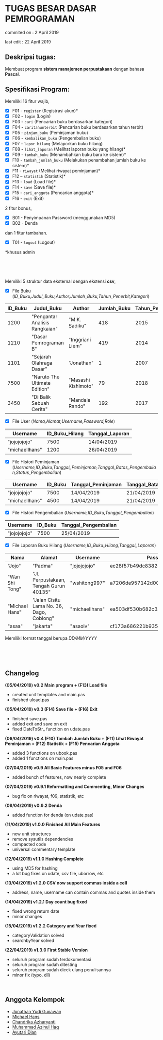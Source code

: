 # TUGAS BESAR DASAR PEMROGRAMAN
commited on : 2 April 2019

last edit   : 22 April 2019

## Deskripsi tugas:
Membuat program **sistem manajemen perpustakaan** dengan bahasa **Pascal**.

## Spesifikasi Program:
Memiliki 16 fitur wajib,
- [x] F01 - `register` (Registrasi akun)*
- [x] F02 - `login` (Login)
- [x] F03 - `cari` (Pencarian buku berdasarkan kategori)
- [x] F04 - `caritahunterbit` (Pencarian buku berdasarkan tahun terbit)
- [x] F05 - `pinjam_buku` (Peminjaman buku)
- [x] F06 - `kembalikan_buku` (Pengembalian buku)
- [x] F07 - `lapor_hilang` (Melaporkan buku hilang)
- [x] F08 - `lihat_laporan` (Melihat laporan buku yang hilang)*
- [x] F09 - `tambah_buku` (Menambahkan buku baru ke sistem)*
- [x] F10 - `tambah_jumlah_buku` (Melakukan penambahan jumlah buku ke sistem)*
- [x] F11 - `riwayat` (Melihat riwayat peminjaman)*
- [x] F12 – `statistik` (Statistik)*
- [x] F13 - `load` (Load file)*
- [x] F14 - `save` (Save file)*
- [x] F15 - `cari_anggota` (Pencarian anggota)*
- [x] F16 - `exit` (Exit)

2 fitur bonus,
- [x] B01 - Penyimpanan Password (menggunakan MD5)
- [x] B02 - Denda

dan 1 fitur tambahan.
- [x] T01 - `logout` (Logout)

*khusus admin

<br/><br/><br/>

Memiliki 5 struktur data eksternal dengan ekstensi **csv**,
- [x] File Buku (*ID_Buku,Judul_Buku,Author,Jumlah_Buku,Tahun_Penerbit,Kategori*)

ID_Buku | Judul_Buku | Author | Jumlah_Buku | Tahun_Penerbit | Kategori
------- | ---------- | ------ | ------------| -------------- | --------
1200 | "Pengantar Analisis Rangkaian" | "M.K. Sadiku" | 418 | 2015 | programming
1210 | "Dasar Pemrograman B" | "Inggriani Liem" | 419 | 2014 | programming
1101 | "Sejarah Olahraga Dasar" | "Jonathan" | 1 | 2007 | sejarah
7500 | "Naruto The Ultimate Edition" | "Masashi Kishimoto" | 79 | 2018 | manga
3450 | "Di Balik Sebuah Cerita" | "Mandala Rando" | 192 | 2017 | sastra

- [x] File User (*Nama,Alamat,Username,Password,Role*)

Username | ID_Buku_Hilang | Tanggal_Laporan
-------- | -------------- | ---------------
"jojojojojo" | 7500 | 14/04/2019
"michaellhans" | 1200 | 26/04/2019

- [x] File Histori Peminjaman (*Username,ID_Buku,Tanggal_Peminjaman,Tanggal_Batas_Pengembalian,Status_Pengembalian*)

Username | ID_Buku | Tanggal_Peminjaman | Tanggal_Batas_Pengembalian | Status_Pengembalian
-------- | ------- | ------------------ | ---------------------------| -------------------
"jojojojojo" | 7500 | 14/04/2019 | 21/04/2019 | sudah
"michaellhans" | 4500 | 14/04/2019 | 21/04/2019 | belum

- [x] File Histori Pengembalian (*Username,ID_Buku,Tanggal_Pengembalian*)

Username | ID_Buku | Tanggal_Pengembalian
-------- | ------- | --------------------
"jojojojojo" | 7500 | 25/04/2019

- [x] File Laporan Buku Hilang (*Username,ID_Buku_Hilang,Tanggal_Laporan*)

Nama | Alamat | Username | Password | Role
---- | ------ | -------- | -------- | ----
"Jojo" | "Padma" | "jojojojojo" | ec28f57b49dc8382660b7945d5795a71 | Admin
"Wan Shi Tong" | "Jl. Perpustakaan, Tengah Gurun 40135" | "wshitong997" | a7206de957142d005226b1af5e25d773 | Pengunjung
"Michael Hans" | "Jalan Cisitu Lama No. 36, Dago, Coblong" | "michaellhans" | ea503df530b682c3a7b43263a93e7a40 | Pengunjung
"asaa" | "jakarta" | "asaolv" | cf173a686221b935304947e60ab0d6d | Pengunjung

Memiliki format tanggal berupa *DD/MM/YYYY*

<br/><br/><br/>

## Changelog
**(05/04/2019) v0.2 Main program + (F13) Load file**
  - created unit templates and main.pas
  - finished uload.pas

**(05/04/2019) v0.3 (F14) Save file + (F16) Exit**
  - finished save.pas
  - added exit and save on exit
  - fixed DateToStr_ function on udate.pas

**(06/04/2019) v0.4 (F10) Tambah Jumlah Buku + (F11) Lihat Riwayat Peminjaman + (F12) Statistik + (F15) Pencarian Anggota**
  - added 3 functions on ubook.pas
  - added 1 functions on main.pas

**(07/04/2019) v0.9 All Basic Features minus F05 and F06**
  - added bunch of features, now nearly complete
 
**(07/04/2019) v0.9.1 Reformatting and Commenting, Minor Changes**
  - bug fix on riwayat, f09, statistik, etc

**(09/04/2019) v0.9.2 Denda**
  - added function for denda (on udate.pas)

**(11/04/2019) v1.0.0 Finished All Main Features**
  - new unit structures
  - remove sysutils dependencies
  - compacted code
  - universal commentary template

**(12/04/2019) v1.1.0 Hashing Complete**
  - using MD5 for hashing
  - a lot bug fixes on udate, csv file, uborrow, etc
  
**(13/04/2019) v1.2.0 CSV now support commas inside a cell**
  - address, name, username can contain commas and quotes inside them
 
**(14/04/2019) v1.2.1 Day count bug fixed**
  - fixed wrong return date
  - minor changes
  
**(15/04/2019) v1.2.2 Category and Year fixed**
  - categoryValidation solved
  - searchbyYear solved
 
 **(22/04/2019) v1.3.0 First Stable Version**
  - seluruh program sudah terdokumentasi
  - seluruh program sudah ditesting
  - seluruh program sudah dicek ulang penulisannya
  - minor fix (typo, dll)

<br/>

## Anggota Kelompok
- [Jonathan Yudi Gunawan](https://github.com/JonathanGun/)
- [Michael Hans](https://github.com/michaellhans)
- [Chandrika Azharyanti](https://github.com/cacachandrika)
- [Muhammad Azinul Haq](https://github.com/keltiga)
- [Ayutari Dian](https://github.com/ayutaridian)

